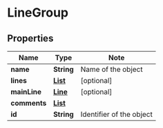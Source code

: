 # LineGroup

## Properties

Name | Type | Note
---- | ---- | ----
**name** | **String** | Name of the object 
**lines** | [**List<Line>**](Line.md) | [optional] 
**mainLine** | [**Line**](Line.md) | [optional] 
**comments** | [**List<Comment>**](Comment.md) | 
**id** | **String** | Identifier of the object 

